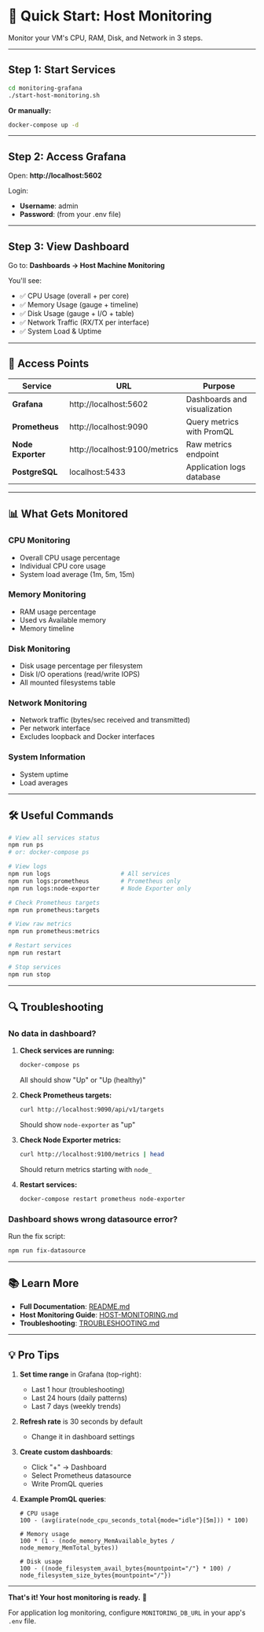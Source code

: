 # 🚀 Quick Start: Host Monitoring

Monitor your VM's CPU, RAM, Disk, and Network in 3 steps.

---

## Step 1: Start Services

```bash
cd monitoring-grafana
./start-host-monitoring.sh
```

**Or manually:**
```bash
docker-compose up -d
```

---

## Step 2: Access Grafana

Open: **http://localhost:5602**

Login:
- **Username**: admin
- **Password**: (from your .env file)

---

## Step 3: View Dashboard

Go to: **Dashboards → Host Machine Monitoring**

You'll see:
- ✅ CPU Usage (overall + per core)
- ✅ Memory Usage (gauge + timeline)
- ✅ Disk Usage (gauge + I/O + table)
- ✅ Network Traffic (RX/TX per interface)
- ✅ System Load & Uptime

---

## 🔗 Access Points

| Service | URL | Purpose |
|---------|-----|---------|
| **Grafana** | http://localhost:5602 | Dashboards and visualization |
| **Prometheus** | http://localhost:9090 | Query metrics with PromQL |
| **Node Exporter** | http://localhost:9100/metrics | Raw metrics endpoint |
| **PostgreSQL** | localhost:5433 | Application logs database |

---

## 📊 What Gets Monitored

### CPU Monitoring
- Overall CPU usage percentage
- Individual CPU core usage
- System load average (1m, 5m, 15m)

### Memory Monitoring
- RAM usage percentage
- Used vs Available memory
- Memory timeline

### Disk Monitoring
- Disk usage percentage per filesystem
- Disk I/O operations (read/write IOPS)
- All mounted filesystems table

### Network Monitoring
- Network traffic (bytes/sec received and transmitted)
- Per network interface
- Excludes loopback and Docker interfaces

### System Information
- System uptime
- Load averages

---

## 🛠️ Useful Commands

```bash
# View all services status
npm run ps
# or: docker-compose ps

# View logs
npm run logs                    # All services
npm run logs:prometheus         # Prometheus only
npm run logs:node-exporter      # Node Exporter only

# Check Prometheus targets
npm run prometheus:targets

# View raw metrics
npm run prometheus:metrics

# Restart services
npm run restart

# Stop services
npm run stop
```

---

## 🔍 Troubleshooting

### No data in dashboard?

1. **Check services are running:**
   ```bash
   docker-compose ps
   ```
   All should show "Up" or "Up (healthy)"

2. **Check Prometheus targets:**
   ```bash
   curl http://localhost:9090/api/v1/targets
   ```
   Should show `node-exporter` as "up"

3. **Check Node Exporter metrics:**
   ```bash
   curl http://localhost:9100/metrics | head
   ```
   Should return metrics starting with `node_`

4. **Restart services:**
   ```bash
   docker-compose restart prometheus node-exporter
   ```

### Dashboard shows wrong datasource error?

Run the fix script:
```bash
npm run fix-datasource
```

---

## 📚 Learn More

- **Full Documentation**: [README.md](README.md)
- **Host Monitoring Guide**: [HOST-MONITORING.md](HOST-MONITORING.md)
- **Troubleshooting**: [TROUBLESHOOTING.md](TROUBLESHOOTING.md)

---

## 💡 Pro Tips

1. **Set time range** in Grafana (top-right):
   - Last 1 hour (troubleshooting)
   - Last 24 hours (daily patterns)
   - Last 7 days (weekly trends)

2. **Refresh rate** is 30 seconds by default
   - Change it in dashboard settings

3. **Create custom dashboards**:
   - Click "+" → Dashboard
   - Select Prometheus datasource
   - Write PromQL queries

4. **Example PromQL queries**:
   ```promql
   # CPU usage
   100 - (avg(irate(node_cpu_seconds_total{mode="idle"}[5m])) * 100)

   # Memory usage
   100 * (1 - (node_memory_MemAvailable_bytes / node_memory_MemTotal_bytes))

   # Disk usage
   100 - ((node_filesystem_avail_bytes{mountpoint="/"} * 100) / node_filesystem_size_bytes{mountpoint="/"})
   ```

---

**That's it! Your host monitoring is ready.** 🎉

For application log monitoring, configure `MONITORING_DB_URL` in your app's `.env` file.
